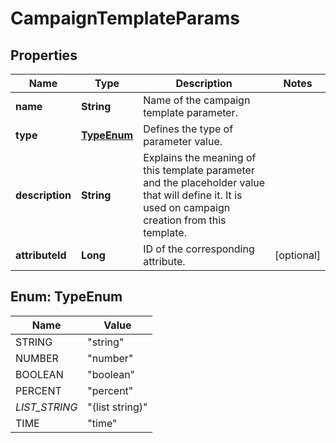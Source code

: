 

# CampaignTemplateParams

## Properties

Name | Type | Description | Notes
------------ | ------------- | ------------- | -------------
**name** | **String** | Name of the campaign template parameter. | 
**type** | [**TypeEnum**](#TypeEnum) | Defines the type of parameter value. | 
**description** | **String** | Explains the meaning of this template parameter and the placeholder value that will define it. It is used on campaign creation from this template. | 
**attributeId** | **Long** | ID of the corresponding attribute. |  [optional]



## Enum: TypeEnum

Name | Value
---- | -----
STRING | &quot;string&quot;
NUMBER | &quot;number&quot;
BOOLEAN | &quot;boolean&quot;
PERCENT | &quot;percent&quot;
_LIST_STRING_ | &quot;(list string)&quot;
TIME | &quot;time&quot;



